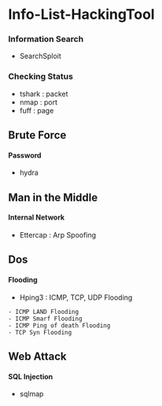 # Info-List-HackingTool

### Information Search
* SearchSploit

### Checking Status
* tshark : packet
* nmap : port
* fuff : page


## Brute Force
#### Password
* hydra

## Man in the Middle
#### Internal Network
* Ettercap : Arp Spoofing

## Dos
#### Flooding
* Hping3 : ICMP, TCP, UDP Flooding
```
- ICMP LAND Flooding
- ICMP Smarf Flooding
- ICMP Ping of death Flooding
- TCP Syn Flooding
```

## Web Attack
#### SQL Injection
* sqlmap
